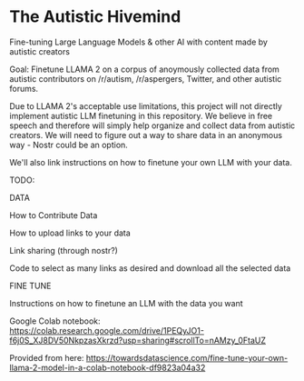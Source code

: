 # The Autistic Hivemind
Fine-tuning Large Language Models &amp; other AI with content made by autistic creators

Goal:
Finetune LLAMA 2 on a corpus of anoymously collected data from autistic contributors on /r/autism, /r/aspergers, Twitter, and other autistic forums.

Due to LLAMA 2's acceptable use limitations, this project will not directly implement autistic LLM finetuning in this repository. We believe in free speech and therefore will simply help organize and collect data from autistic creators. We will need to figure out a way to share data in an anonymous way - Nostr could be an option. 

We'll also link instructions on how to finetune your own LLM with your data. 

TODO:

DATA

How to Contribute Data

How to upload links to your data

Link sharing (through nostr?)

Code to select as many links as desired and download all the selected data

FINE TUNE

Instructions on how to finetune an LLM with the data you want

Google Colab notebook: https://colab.research.google.com/drive/1PEQyJO1-f6j0S_XJ8DV50NkpzasXkrzd?usp=sharing#scrollTo=nAMzy_0FtaUZ

Provided from here: https://towardsdatascience.com/fine-tune-your-own-llama-2-model-in-a-colab-notebook-df9823a04a32



